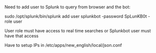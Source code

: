 
Need to add user to Splunk to query from browser and the bot:

sudo /opt/splunk/bin/splunk add user splunkbot -password SpLunKB0t -role user

User role must have access to real time searches or Splunkbot user must have that access

Have to setup IPs in /etc/apps/new_english/local/json.conf